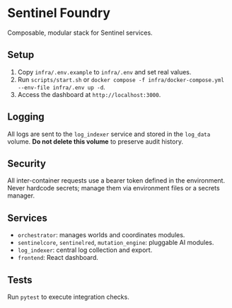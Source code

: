 # Sentinel Foundry

Composable, modular stack for Sentinel services.

## Setup

1. Copy `infra/.env.example` to `infra/.env` and set real values.
2. Run `scripts/start.sh` or `docker compose -f infra/docker-compose.yml --env-file infra/.env up -d`.
3. Access the dashboard at `http://localhost:3000`.

## Logging

All logs are sent to the `log_indexer` service and stored in the `log_data` volume. **Do not delete this volume** to preserve audit history.

## Security

All inter-container requests use a bearer token defined in the environment. Never hardcode secrets; manage them via environment files or a secrets manager.

## Services

- `orchestrator`: manages worlds and coordinates modules.
- `sentinelcore`, `sentinelred`, `mutation_engine`: pluggable AI modules.
- `log_indexer`: central log collection and export.
- `frontend`: React dashboard.

## Tests

Run `pytest` to execute integration checks.
